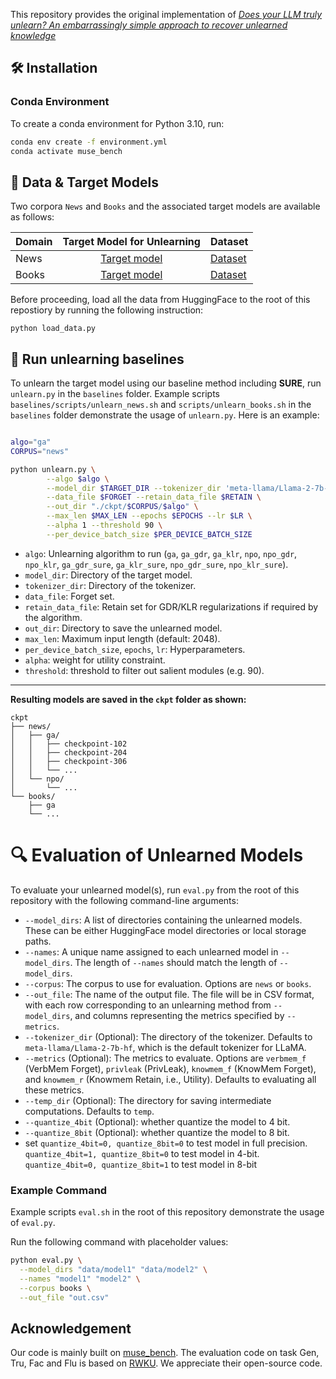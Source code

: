 This repository provides the original implementation of [*Does your LLM truly unlearn? An embarrassingly simple approach to recover unlearned knowledge*](https://arxiv.org/abs/2410.16454)

## 🛠️ Installation

### Conda Environment

To create a conda environment for Python 3.10, run:
```bash
conda env create -f environment.yml
conda activate muse_bench
```

## 📘 Data & Target Models

Two corpora `News` and `Books` and the associated target models are available as follows:

| Domain | <div style="text-align: center">Target Model for Unlearning</div> | Dataset |
|----------|:------------------------------:|----------| 
| News | [Target model](https://huggingface.co/muse-bench/MUSE-News_target) | [Dataset](https://huggingface.co/datasets/muse-bench/MUSE-News) |
| Books | [Target model](https://huggingface.co/muse-bench/MUSE-Books_target) | [Dataset](https://huggingface.co/datasets/muse-bench/MUSE-Books) | 

Before proceeding, load all the data from HuggingFace to the root of this repostiory by running the following instruction:
```
python load_data.py
```

## 🚀 Run unlearning baselines

To unlearn the target model using our baseline method including **SURE**, run `unlearn.py` in the `baselines` folder. Example scripts `baselines/scripts/unlearn_news.sh` and `scripts/unlearn_books.sh` in the `baselines` folder demonstrate the usage of `unlearn.py`. Here is an example:
```bash

algo="ga"
CORPUS="news"

python unlearn.py \
        --algo $algo \
        --model_dir $TARGET_DIR --tokenizer_dir 'meta-llama/Llama-2-7b-hf' \
        --data_file $FORGET --retain_data_file $RETAIN \
        --out_dir "./ckpt/$CORPUS/$algo" \
        --max_len $MAX_LEN --epochs $EPOCHS --lr $LR \
        --alpha 1 --threshold 90 \
        --per_device_batch_size $PER_DEVICE_BATCH_SIZE
```

- `algo`: Unlearning algorithm to run (`ga`, `ga_gdr`, `ga_klr`, `npo`, `npo_gdr`, `npo_klr`, `ga_gdr_sure`, `ga_klr_sure`, `npo_gdr_sure`, `npo_klr_sure`).
- `model_dir`: Directory of the target model.
- `tokenizer_dir`: Directory of the tokenizer.
- `data_file`: Forget set.
- `retain_data_file`: Retain set for GDR/KLR regularizations if required by the algorithm.
- `out_dir`: Directory to save the unlearned model.
- `max_len`: Maximum input length (default: 2048).
- `per_device_batch_size`, `epochs`, `lr`: Hyperparameters.
- `alpha`: weight for utility constraint.
- `threshold`: threshold to filter out salient modules (e.g. 90).


----
**Resulting models are saved in the `ckpt` folder as shown:**
```
ckpt
├── news/
│   ├── ga/
│   │   ├── checkpoint-102
│   │   ├── checkpoint-204
│   │   ├── checkpoint-306
│   │   └── ...
│   └── npo/
│       └── ...
└── books/
    ├── ga
    └── ...
```
# 🔍 Evaluation of Unlearned Models

To evaluate your unlearned model(s), run `eval.py` from the root of this repository with the following command-line arguments:

- `--model_dirs`: A list of directories containing the unlearned models. These can be either HuggingFace model directories or local storage paths.
- `--names`: A unique name assigned to each unlearned model in `--model_dirs`. The length of `--names` should match the length of `--model_dirs`.
- `--corpus`: The corpus to use for evaluation. Options are `news` or `books`.
- `--out_file`: The name of the output file. The file will be in CSV format, with each row corresponding to an unlearning method from `--model_dirs`, and columns representing the metrics specified by `--metrics`.
- `--tokenizer_dir` (Optional): The directory of the tokenizer. Defaults to `meta-llama/Llama-2-7b-hf`, which is the default tokenizer for LLaMA.
- `--metrics` (Optional): The metrics to evaluate. Options are `verbmem_f` (VerbMem Forget), `privleak` (PrivLeak), `knowmem_f` (KnowMem Forget), and `knowmem_r` (Knowmem Retain, i.e., Utility). Defaults to evaluating all these metrics.
- `--temp_dir` (Optional): The directory for saving intermediate computations. Defaults to `temp`.
- `--quantize_4bit` (Optional): whether quantize the model to 4 bit.
- `--quantize_8bit` (Optional): whether quantize the model to 8 bit.
- set `quantize_4bit=0, quantize_8bit=0` to test model in full precision. `quantize_4bit=1, quantize_8bit=0` to test model in 4-bit. `quantize_4bit=0, quantize_8bit=1` to test model in 8-bit

### Example Command
Example scripts `eval.sh` in the root of this repository demonstrate the usage of `eval.py`.

Run the following command with placeholder values:

```bash
python eval.py \
  --model_dirs "data/model1" "data/model2" \
  --names "model1" "model2" \
  --corpus books \
  --out_file "out.csv"
```

## Acknowledgement

Our code is mainly built on [muse_bench](https://github.com/jaechan-repo/muse_bench). The evaluation code on task Gen, Tru, Fac and Flu is based on [RWKU](https://github.com/jinzhuoran/RWKU). We appreciate their open-source code.

